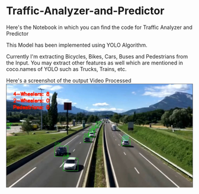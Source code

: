 # Traffic-Analyzer-and-Predictor
Here's the Notebook in which you can find the code for Traffic Analyzer and Predictor

This Model has been implemented using YOLO Algorithm.

Currently I'm extracting Bicycles, Bikes, Cars, Buses and Pedestrians from the Input. You may extract other features as well which are mentioned in coco.names of YOLO such as Trucks, Trains, etc.

Here's a screenshot of the output Video Processed
![Output](https://github.com/Deepanshu-beep/Traffic-Analyzer-and-Predictor/blob/master/output.jpg)
